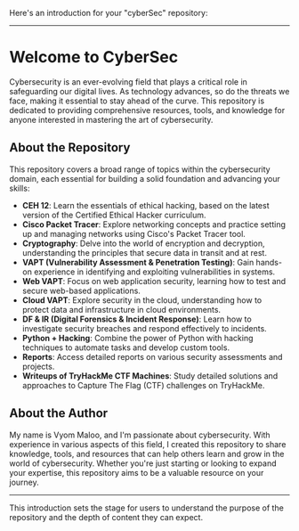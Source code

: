 Here's an introduction for your "cyberSec" repository:

---

# Welcome to CyberSec

Cybersecurity is an ever-evolving field that plays a critical role in safeguarding our digital lives. As technology advances, so do the threats we face, making it essential to stay ahead of the curve. This repository is dedicated to providing comprehensive resources, tools, and knowledge for anyone interested in mastering the art of cybersecurity.

## About the Repository

This repository covers a broad range of topics within the cybersecurity domain, each essential for building a solid foundation and advancing your skills:

- **CEH 12**: Learn the essentials of ethical hacking, based on the latest version of the Certified Ethical Hacker curriculum.
- **Cisco Packet Tracer**: Explore networking concepts and practice setting up and managing networks using Cisco's Packet Tracer tool.
- **Cryptography**: Delve into the world of encryption and decryption, understanding the principles that secure data in transit and at rest.
- **VAPT (Vulnerability Assessment & Penetration Testing)**: Gain hands-on experience in identifying and exploiting vulnerabilities in systems.
- **Web VAPT**: Focus on web application security, learning how to test and secure web-based applications.
- **Cloud VAPT**: Explore security in the cloud, understanding how to protect data and infrastructure in cloud environments.
- **DF & IR (Digital Forensics & Incident Response)**: Learn how to investigate security breaches and respond effectively to incidents.
- **Python + Hacking**: Combine the power of Python with hacking techniques to automate tasks and develop custom tools.
- **Reports**: Access detailed reports on various security assessments and projects.
- **Writeups of TryHackMe CTF Machines**: Study detailed solutions and approaches to Capture The Flag (CTF) challenges on TryHackMe.

## About the Author

My name is Vyom Maloo, and I'm passionate about cybersecurity. With experience in various aspects of this field, I created this repository to share knowledge, tools, and resources that can help others learn and grow in the world of cybersecurity. Whether you're just starting or looking to expand your expertise, this repository aims to be a valuable resource on your journey.

---

This introduction sets the stage for users to understand the purpose of the repository and the depth of content they can expect.
